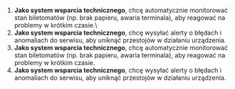 1. **Jako system wsparcia technicznego**, chcę automatycznie monitorować stan biletomatów (np. brak papieru, awaria terminala), aby reagować na problemy w krótkim czasie.\
1. **Jako system wsparcia technicznego**, chcę wysyłać alerty o błędach i anomaliach do serwisu, aby uniknąć przestojów w działaniu urządzenia.
1. **Jako system wsparcia technicznego**, chcę automatycznie monitorować stan biletomatów (np. brak papieru, awaria terminala), aby reagować na problemy w krótkim czasie.
2. **Jako system wsparcia technicznego**, chcę wysyłać alerty o błędach i 
anomaliach do serwisu, aby uniknąć przestojów w działaniu urządzenia.